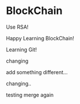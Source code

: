 # BlockChain

Use RSA!

Happy Learning BlockChain!

Learning Git!

changing

add something different...

changing..

testing merge again
